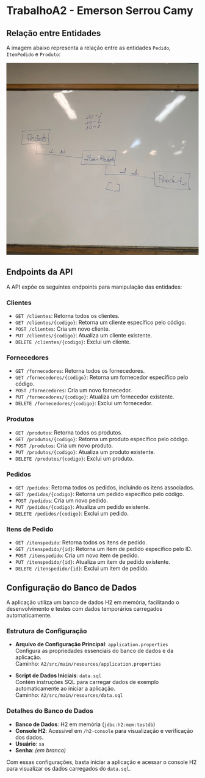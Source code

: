 # TrabalhoA2 - Emerson Serrou Camy

## Relação entre Entidades

A imagem abaixo representa a relação entre as entidades `Pedido`, `ItemPedido` e `Produto`:

![Relação entre Pedido, ItemPedido e Produto](A2/Relação.jpeg)

## Endpoints da API

A API expõe os seguintes endpoints para manipulação das entidades:

### Clientes
- `GET /clientes`: Retorna todos os clientes.
- `GET /clientes/{codigo}`: Retorna um cliente específico pelo código.
- `POST /clientes`: Cria um novo cliente.
- `PUT /clientes/{codigo}`: Atualiza um cliente existente.
- `DELETE /clientes/{codigo}`: Exclui um cliente.

### Fornecedores
- `GET /fornecedores`: Retorna todos os fornecedores.
- `GET /fornecedores/{codigo}`: Retorna um fornecedor específico pelo código.
- `POST /fornecedores`: Cria um novo fornecedor.
- `PUT /fornecedores/{codigo}`: Atualiza um fornecedor existente.
- `DELETE /fornecedores/{codigo}`: Exclui um fornecedor.

### Produtos
- `GET /produtos`: Retorna todos os produtos.
- `GET /produtos/{codigo}`: Retorna um produto específico pelo código.
- `POST /produtos`: Cria um novo produto.
- `PUT /produtos/{codigo}`: Atualiza um produto existente.
- `DELETE /produtos/{codigo}`: Exclui um produto.

### Pedidos
- `GET /pedidos`: Retorna todos os pedidos, incluindo os itens associados.
- `GET /pedidos/{codigo}`: Retorna um pedido específico pelo código.
- `POST /pedidos`: Cria um novo pedido.
- `PUT /pedidos/{codigo}`: Atualiza um pedido existente.
- `DELETE /pedidos/{codigo}`: Exclui um pedido.

### Itens de Pedido
- `GET /itenspedido`: Retorna todos os itens de pedido.
- `GET /itenspedido/{id}`: Retorna um item de pedido específico pelo ID.
- `POST /itenspedido`: Cria um novo item de pedido.
- `PUT /itenspedido/{id}`: Atualiza um item de pedido existente.
- `DELETE /itenspedido/{id}`: Exclui um item de pedido.

## Configuração do Banco de Dados

A aplicação utiliza um banco de dados H2 em memória, facilitando o desenvolvimento e testes com dados temporários carregados automaticamente.

### Estrutura de Configuração
- **Arquivo de Configuração Principal**: `application.properties`  
  Configura as propriedades essenciais do banco de dados e da aplicação.  
  Caminho: `A2/src/main/resources/application.properties`

- **Script de Dados Iniciais**: `data.sql`  
  Contém instruções SQL para carregar dados de exemplo automaticamente ao iniciar a aplicação.  
  Caminho: `A2/src/main/resources/data.sql`

### Detalhes do Banco de Dados
- **Banco de Dados**: H2 em memória (`jdbc:h2:mem:testdb`)
- **Console H2**: Acessível em `/h2-console` para visualização e verificação dos dados.
- **Usuário**: `sa`
- **Senha**: *(em branco)*

Com essas configurações, basta iniciar a aplicação e acessar o console H2 para visualizar os dados carregados do `data.sql`.

